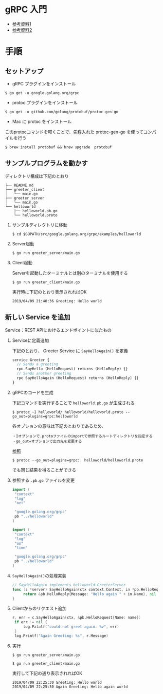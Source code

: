 # gRPC 入門

- [参考資料1](https://grpc.io/docs/quickstart/go.html)
- [参考資料2](https://qiita.com/yasuno0327/items/625c18de44152d6bfc1b)


# 手順

## セットアップ

- gRPC プラグインをインストール

`$ go get -u google.golang.org/grpc`

- protoc プラグインをインストール

`$ go get -u github.com/golang/protobuf/protoc-gen-go`

- Mac に protoc をインストール

このprotocコマンドを叩くことで、先程入れた protoc-gen-go を使ってコンパイルを行う

`$ brew install protobuf && brew upgrade  protobuf`


## サンプルプログラムを動かす

ディレクトリ構成は下記のとおり

```
├── README.md
├── greeter_client
│   └── main.go
├── greeter_server
│   └── main.go
└── helloworld
    ├── helloworld.pb.go
    └── helloworld.proto
```

1. サンプルディレクトリに移動

   `$ cd $GOPATH/src/google.golang.org/grpc/examples/helloworld`

1. Server起動

   `$ go run greeter_server/main.go`
    
1. Client起動

   Serverを起動したターミナルとは別のターミナルを使用する

   `$ go run greeter_client/main.go`

   実行時に下記のとおり表示されればOK
    
   ```
   2019/04/09 21:40:36 Greeting: Hello world
   ```

## 新しい Service を追加

Service：REST APIにおけるエンドポイントに似たもの

1. Serviceに定義追加

   下記のとおり、 Greeter Service に `SayHelloAgain()` を定義
   
   ```proto
   service Greeter {
     // Sends a greeting
     rpc SayHello (HelloRequest) returns (HelloReply) {}
     // Sends another greeting
     rpc SayHelloAgain (HelloRequest) returns (HelloReply) {}
   }
   ```
   
1. gRPCのコードを生成

   下記コマンドを実行することで `helloworld.pb.go` が生成される

   `$ protoc -I helloworld/ helloworld/helloworld.proto --go_out=plugins=grpc:helloworld`
   
   各オプションの意味は下記のとおりであるため、

   ```
   ・Iオプションで.protoファイルのimportで参照するルートディレクトリを指定する
   ・go_out=オプションで出力先を変更する
   ```
   [参照](https://qiita.com/lufia/items/bcdb5081ddc10af50d8a#protoc-gen-go%E3%81%AE%E3%82%AA%E3%83%97%E3%82%B7%E3%83%A7%E3%83%B3)

   `$ protoc --go_out=plugins=grpc:. helloworld/helloworld.proto`

   でも同じ結果を得ることができる

1. 参照する `.pb.go` ファイルを変更

   ```greeter_server/main.go
   import (
   	"context"
   	"log"
   	"net"
   
   	"google.golang.org/grpc"
   	pb "../helloworld"
   )
   ```
   
   ```greeter_client/main.go
   import (
   	"context"
   	"log"
   	"os"
   	"time"
   
   	"google.golang.org/grpc"
   	pb "../helloworld"
   )
   ```

1. `SayHelloAgain()`の処理実装

   ```greeter_server/main.go
   // SayHelloAgain implements helloworld.GreeterServer
   func (s *server) SayHelloAgain(ctx context.Context, in *pb.HelloRequest) (*pb.HelloReply, error) {
        return &pb.HelloReply{Message: "Hello again " + in.Name}, nil
   }
   ```
   
1. Clientからのリクエスト追加

   ```greeter_client/main.go
   r, err = c.SayHelloAgain(ctx, &pb.HelloRequest{Name: name})
   	if err != nil {
   		log.Fatalf("could not greet again: %v", err)
   	}
   	log.Printf("Again Greeting: %s", r.Message)
   ```
1. 実行

   `$ go run greeter_server/main.go`

   `$ go run greeter_client/main.go`
   
   実行して下記の通り表示されればOK
   
   ```
   2019/04/09 22:25:30 Greeting: Hello world
   2019/04/09 22:25:30 Again Greeting: Hello again world
   ```
